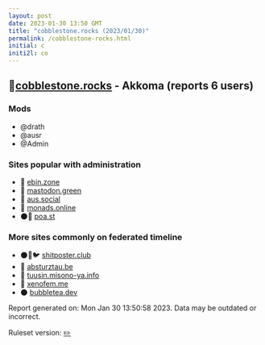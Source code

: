 ```yaml
---
layout: post
date: 2023-01-30 13:50 GMT
title: "cobblestone.rocks (2023/01/30)"
permalink: /cobblestone-rocks.html
initial: c
initi2l: co
---
```


## 🐘[cobblestone.rocks](https://cobblestone.rocks) - Akkoma (reports 6 users)

### Mods
 * @drath
 * @ausr
 * @Admin

### Sites popular with administration

* 🐘 [ebin.zone](/ebin-zone.html)
* 🐘 [mastodon.green](/mastodon-green.html)
* 🐘 [aus.social](/aus-social.html)
* 🐘 [monads.online](/monads-online.html)
* 🌑🧸 [poa.st](/poa-st.html)

### More sites commonly on federated timeline

* 🌑🧸🐦 [shitposter.club](/shitposter-club.html)
* 🐘 [absturztau.be](/absturztau-be.html)
* 🐘 [tuusin.misono-ya.info](/tuusin-misono-ya-info.html)
* 🐘 [xenofem.me](/xenofem-me.html)
* 🌑 [bubbletea.dev](/bubbletea-dev.html)

Report generated on: Mon Jan 30 13:50:58 2023. Data may be outdated or incorrect.

Ruleset version: [✏️](/version-pencil)
